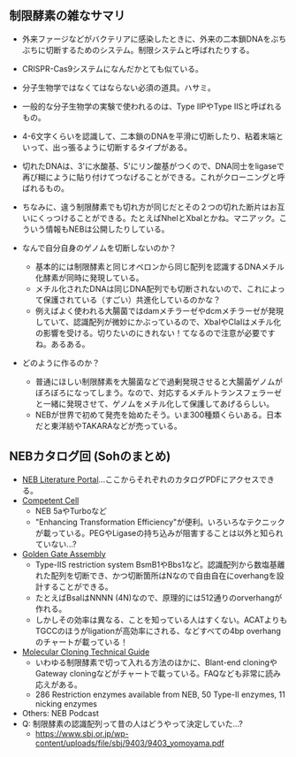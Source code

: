 ## 制限酵素の雑なサマリ
- 外来ファージなどがバクテリアに感染したときに、外来の二本鎖DNAをぶちぶちに切断するためのシステム。制限システムと呼ばれたりする。
- CRISPR-Cas9システムになんだかとても似ている。
- 分子生物学ではなくてはならない必須の道具。ハサミ。
- 一般的な分子生物学の実験で使われるのは、Type IIPやType IISと呼ばれるもの。
- 4-6文字くらいを認識して、二本鎖のDNAを平滑に切断したり、粘着末端といって、出っ張るように切断するタイプがある。
- 切れたDNAは、3'に水酸基、5'にリン酸基がつくので、DNA同士をligaseで再び糊にように貼り付けてつなげることができる。これがクローニングと呼ばれるもの。
- ちなみに、違う制限酵素でも切れ方が同じだとその２つの切れた断片はお互いにくっつけることができる。たとえばNheIとXbaIとかね。マニアック。こういう情報もNEBは公開したりしている。

- なんで自分自身のゲノムを切断しないのか？
	- 基本的には制限酵素と同じオペロンから同じ配列を認識するDNAメチル化酵素が同時に発現している。
	- メチル化されたDNAは同じDNA配列でも切断されないので、これによって保護されている（すごい）共進化しているのかな？
	- 例えばよく使われる大腸菌ではdamメチラーゼやdcmメチラーゼが発現していて、認識配列が微妙にかぶっているので、XbaIやClaIはメチル化の影響を受ける。切りたいのにきれない！てなるので注意が必要ですね。あるある。
- どのように作るのか？
	- 普通にほしい制限酵素を大腸菌などで過剰発現させると大腸菌ゲノムがぼろぼろになってしまう。なので、対応するメチルトランスフェラーゼと一緒に発現させて、ゲノムをメチル化して保護してあげるらしい。
	- NEBが世界で初めて発売を始めたそう。いま300種類くらいある。日本だと東洋紡やTAKARAなどが売っている。

## NEBカタログ回 (Sohのまとめ)
- [NEB Literature Portal](https://international.neb.com/support/catalog-and-literature-request)...ここからそれぞれのカタログPDFにアクセスできる。
- [Competent Cell](https://international.neb.com/-/media/nebus/files/brochures/compcell_brochure.pdf?rev=55d0a4e400624bc2a3ade6f23d1d8b9d)
  - NEB 5aやTurboなど
  - "Enhancing Transformation Efficiency"が便利。いろいろなテクニックが載っている。PEGやLigaseの持ち込みが阻害することは以外と知られていない...?
- [Golden Gate Assembly](https://international.neb.com/-/media/nebus/files/brochures/golden_gate_assembly_trifold.pdf?rev=a46639d92e6a4953ab28090c57e06400)
  - Type-IIS restriction system BsmB1やBbs1など。認識配列から数塩基離れた配列を切断でき、かつ切断箇所はNなので自由自在にoverhangを設計することができる。
  - たとえばBsaIはNNNN (4N)なので、原理的には512通りのorverhangが作れる。
  - しかしその効率は異なる、ことを知っている人はすくない。ACATよりもTGCCのほうがligationが高効率にされる、などすべての4bp overhangのチャートが載っている！
- [Molecular Cloning Technical Guide](https://international.neb.com/-/media/nebus/files/brochures/cloning_tech_guide.pdf?rev=5e4ee766c39f49e08fe1a378c4cbd2e0)
  - いわゆる制限酵素で切って入れる方法のほかに、Blant-end cloningやGateway cloningなどがチャートで載っている。FAQなども非常に読み応えがある。
  - 286 Restriction enzymes available from NEB, 50 Type-II enzymes, 11 nicking enzymes
- Others: NEB Podcast
- Q: 制限酵素の認識配列って昔の人はどうやって決定していた...?
  - https://www.sbj.or.jp/wp-content/uploads/file/sbj/9403/9403_yomoyama.pdf

